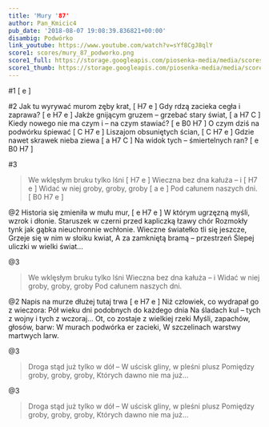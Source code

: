```yaml
---
title: 'Mury '87'
author: Pan_Kmicic4
pub_date: '2018-08-07 19:08:39.836821+00:00'
disambig: Podwórko
link_youtube: https://www.youtube.com/watch?v=sYf8CgJ8qlY
score1: scores/mury_87_podworko.png
score1_full: https://storage.googleapis.com/piosenka-media/media/scores/mury_87_podworko.png
score1_thumb: https://storage.googleapis.com/piosenka-media/media/scores/mury_87_podworko.png.180x0_q85_upscale.png
---
```


#1
[ e ]

#2
Jak tu wyrywać murom zęby krat, [ H7 e ]
Gdy rdzą zacieka cegła i zaprawa? [ e H7 e ]
Jakże gnijącym gruzem – grzebać stary świat, [ a H7 C ]
Kiedy nowego nie ma czym i – na czym stawiać? [ e B0 H7 ]
O czym dziś na podwórku śpiewać [ C H7 e ]
Liszajom obsuniętych ścian, [ C H7 e ]
Gdzie nawet skrawek nieba ziewa [ a H7 C ]
Na widok tych – śmiertelnych ran? [ e B0 H7 ]

#3
>We wklęsłym bruku tylko lśni [ H7 e ]
>Wieczna bez dna kałuża – i [ H7 e ]
>Widać w niej groby, groby, groby [ a e ]
>Pod całunem naszych dni. [ B0 H7 e ]

@2
Historia się zmieniła w mułu mur, [ e H7 e ]
W którym ugrzęzną myśli, wzrok i dłonie. 
Staruszek w czerni przed kapliczką łzawy chór
Rozmokły tynk jak gąbka nieuchronnie wchłonie.
Wieczne światełko tli się jeszcze,
Grzeje się w nim w słoiku kwiat,
A za zamkniętą bramą – przestrzeń
Ślepej uliczki w wielki świat…

@3
>We wklęsłym bruku tylko lśni
>Wieczna bez dna kałuża – i
>Widać w niej groby, groby, groby
>Pod całunem naszych dni.

@2
Napis na murze dłużej tutaj trwa [ e H7 e ]
Niż człowiek, co wydrapał go z wieczora:
Pół wieku dni podobnych do każdego dnia
Na śladach kul – tych z wojny i tych z wczoraj…
Ot, co zostaje z wielkiej rzeki
Myśli, zapachów, głosów, barw:
W murach podwórka er zacieki,
W szczelinach warstwy martwych larw.

@3
>Droga stąd już tylko w dół –
>W uścisk gliny, w pleśni plusz
>Pomiędzy groby, groby, groby,
>Których dawno nie ma już…

@3
>Droga stąd już tylko w dół –
>W uścisk gliny, w pleśni plusz
>Pomiędzy groby, groby, groby,
>Których dawno nie ma już…